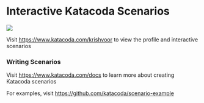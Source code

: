 # Interactive Katacoda Scenarios

[![](http://shields.katacoda.com/katacoda/krishvoor/count.svg)](https://www.katacoda.com/krishvoor "Get your profile on Katacoda.com")

Visit https://www.katacoda.com/krishvoor to view the profile and interactive scenarios

### Writing Scenarios
Visit https://www.katacoda.com/docs to learn more about creating Katacoda scenarios

For examples, visit https://github.com/katacoda/scenario-example
